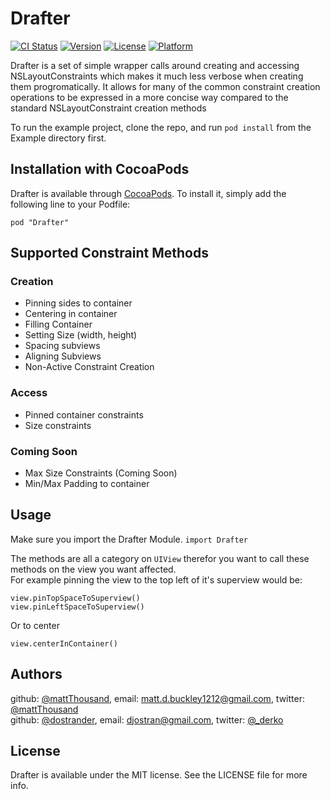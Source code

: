 # Drafter

[![CI Status](http://img.shields.io/travis/mattThousand/Drafter.svg?style=flat)](https://travis-ci.org/mattThousand/Drafter)
[![Version](https://img.shields.io/cocoapods/v/Drafter.svg?style=flat)](http://cocoapods.org/pods/Drafter)
[![License](https://img.shields.io/cocoapods/l/Drafter.svg?style=flat)](http://cocoapods.org/pods/Drafter)
[![Platform](https://img.shields.io/cocoapods/p/Drafter.svg?style=flat)](http://cocoapods.org/pods/Drafter)


Drafter is a set of simple wrapper calls around creating and accessing NSLayoutConstraints which makes it much less verbose when creating them progromatically. It allows for many of the common constraint creation operations to be expressed in a more concise way compared to the standard NSLayoutConstraint creation methods

To run the example project, clone the repo, and run `pod install` from the Example directory first.


## Installation with CocoaPods

Drafter is available through [CocoaPods](http://cocoapods.org). To install
it, simply add the following line to your Podfile:

`pod "Drafter"`

## Supported Constraint Methods

### Creation

* Pinning sides to container
* Centering in container
* Filling Container
* Setting Size (width, height)
* Spacing subviews
* Aligning Subviews
* Non-Active Constraint Creation

### Access

* Pinned container constraints
* Size constraints 

### Coming Soon

* Max Size Constraints (Coming Soon)
* Min/Max Padding to container

## Usage

Make sure you import the Drafter Module. `import Drafter`

The methods are all a category on `UIView` therefor you want to call these methods on the view you want affected.  
For example pinning the view to the top left of it's superview would be:

	view.pinTopSpaceToSuperview() 
	view.pinLeftSpaceToSuperview()
	
Or to center  

	view.centerInContainer()



## Authors  

github: [@mattThousand](https://github.com/mattThousand), email: [matt.d.buckley1212@gmail.com](mailto:matt.d.buckley1212@gmail.com), twitter: [@mattThousand](https://twitter.com/mattThousand)  
github: [@dostrander](https://github.com/dostrander), email: [djostran@gmail.com](mailto:djostran@gmail.com), twitter:  [@_derko](https://twitter.com/_derko)  

## License

Drafter is available under the MIT license. See the LICENSE file for more info.

